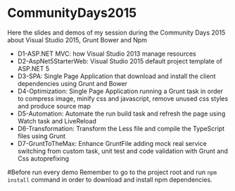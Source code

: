 # CommunityDays2015
Here the slides and demos of my session during the Community Days 2015 about Visual Studio 2015, Grunt Bower and Npm

- D1-ASP.NET MVC: how Visual Studio 2013 manage resources
- D2-AspNet5StarterWeb: Visual Studio 2015 default project template of ASP.NET 5
- D3-SPA: Single Page Application that download and install the client dependencies using Grunt and Bower
- D4-Optimization: Single Page Application running a Grunt task in order to compress image, minify css and javascript, remove unused css styles and produce source map
- D5-Automation: Automate the run build task and refresh the page using Watch task and LiveReload
- D6-Transformation: Transform the Less file and compile the TypeScript files using Grunt
- D7-GruntToTheMax: Enhance GruntFile adding mock real service switching from custom task, unit test and code validation  with Grunt and Css autoprefixing

#Before run every demo
Remember to go to the project root and run `npm install` command in order to download and install npm dependencies.
